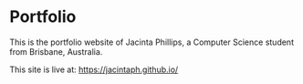 # Portfolio 

This is the portfolio website of Jacinta Phillips, a Computer Science student from Brisbane, Australia.

This site is live at: https://jacintaph.github.io/
